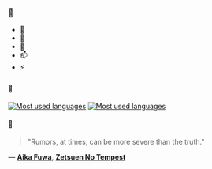 ### 👋

- 🔭
- 🌱
- 💬
- 📫
- ⚡

#### 🧏

[![Most used languages](https://github-readme-stats-aynah.vercel.app/api/top-langs/?username=aynh&theme=solarized-dark&langs_count=6&layout=compact&hide_title=true)](https://github.com/anuraghazra/github-readme-stats#gh-dark-mode-only)
[![Most used languages](https://github-readme-stats-aynah.vercel.app/api/top-langs/?username=aynh&theme=solarized-light&langs_count=6&layout=compact&hide_title=true)](https://github.com/anuraghazra/github-readme-stats#gh-light-mode-only)

#### 💬

> "Rumors, at times, can be more severe than the truth."

&mdash; [**Aika Fuwa**](https://myanimelist.net/character.php?q=Aika%20Fuwa&cat=character), [**Zetsuen No Tempest**](https://myanimelist.net/search/all?q=Zetsuen%20No%20Tempest&cat=all)
